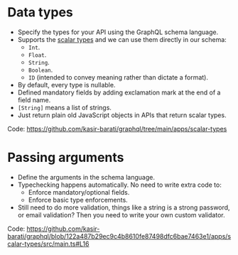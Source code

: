# Data types

- Specify the types for your API using the GraphQL schema language.
- Supports the [scalar types](./glossary.md#scalarValueDefinition) and we can use them directly in our schema:
  - `Int`.
  - `Float`.
  - `String`.
  - `Boolean`.
  - `ID` (intended to convey meaning rather than dictate a format).
- By default, every type is nullable.
- Defined mandatory fields by adding exclamation mark at the end of a field name.
- `[String]` means a list of strings.
- Just return plain old JavaScript objects in APIs that return scalar types.

Code: https://github.com/kasir-barati/graphql/tree/main/apps/scalar-types

# Passing arguments

- Define the arguments in the schema language.
- Typechecking happens automatically. No need to write extra code to:
  - Enforce mandatory/optional fields.
  - Enforce basic type enforcements.
- Still need to do more validation, things like a string is a strong password, or email validation? Then you need to write your own custom validator.

Code: https://github.com/kasir-barati/graphql/blob/122a487b29ec9c4b8610fe87498dfc6bae7463e1/apps/scalar-types/src/main.ts#L16
